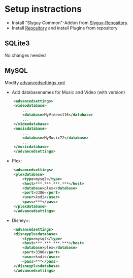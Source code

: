 # Setup instractions

* Install "Slyguy Common"-Addon from [Slyguy-Repository](https://www.matthuisman.nz/2020/02/slyguy-kodi-repository.html). 
* Install [Repository](https://raw.githubusercontent.com/PeterMair/kodi_addons/master/install/kodiaddons/blob/main/repository/repository.petermair/repository.petermair-0.0.1.zip?raw=true) and install Plugins from repository

## SQLite3
No changes needed

## MySQL 
Modify [advancedsettings.xml](https://kodi.wiki/view/MySQL/Setting_up_Kodi#MySQL_and_advancedsettings.xml)
*   Add databasenames for Music and Video (with version)
````xml
    <advancedsettings>
    <videodatabase>
        ...
        <database>MyVideos116</database>
        ...
    </videodatabase> 
    <musicdatabase>
        ...
        <database>MyMusic72</database>
        ...
    </musicdatabase>
    </advancedsettings>
````
*   Plex:
````xml
    <advancedsettings>
    <plexdatabase>
        <type>mysql</type>
        <host>***.***.***.***</host>
        <database>plex</database>
        <port>3306</port>
        <user>kodi</user>
        <pass>***</pass>
    </plexdatabase>
    </advancedsettings>
````
*   Disney+:
````xml
    <advancedsettings>
    <disneyplusdatabase>
        <type>mysql</type>
        <host>***.***.***.***</host>
        <database>plex</database>
        <port>3306</port>
        <user>kodi</user>
        <pass>***</pass>
    </disneyplusdatabase>
    </advancedsettings>
````